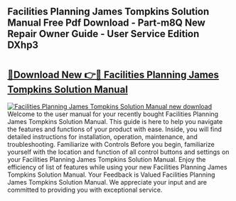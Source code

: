 ## Facilities Planning James Tompkins Solution Manual Free Pdf Download - Part-m8Q New Repair Owner Guide - User Service Edition DXhp3

# <h2><a href="http://bc71637.oget.top/?id=Facilities+Planning+James+Tompkins+Solution+Manual">🔗Download New 👉🔴 Facilities Planning James Tompkins Solution Manual</a></h2>

[![Facilities Planning James Tompkins Solution Manual new download](https://i.imgur.com/5g1atiW.png)](http://bc71637.oget.top/?id=Facilities+Planning+James+Tompkins+Solution+Manual)
Welcome to the user manual for your recently bought Facilities Planning James Tompkins Solution Manual. This guide is here to help you navigate the features and functions of your product with ease. Inside, you will find detailed instructions for installation, operation, maintenance, and troubleshooting. Familiarize with Controls Before you begin, familiarize yourself with the location and function of all control buttons and settings on your Facilities Planning James Tompkins Solution Manual. Enjoy the efficiency of list of features while using your new Facilities Planning James Tompkins Solution Manual. Your Feedback is Valued Facilities Planning James Tompkins Solution Manual. We appreciate your input and are committed to providing you with exceptional service.
